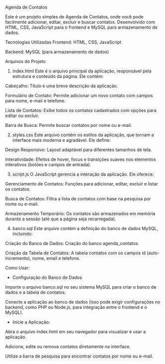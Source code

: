 Agenda de Contatos


Este é um projeto simples de Agenda de Contatos, onde você pode facilmente adicionar, editar, excluir e buscar contatos. Desenvolvido com HTML, CSS, JavaScript para o frontend e MySQL para armazenamento de dados.


Tecnologias Utilizadas
Frontend: HTML, CSS, JavaScript


Backend: MySQL (para armazenamento de dados)

Arquivos do Projeto


1. index.html
Este é o arquivo principal da aplicação, responsável pela estrutura e conteúdo da página. Ele contém:

Cabeçalho: Título e uma breve descrição da aplicação.

Formulário de Contato: Permite adicionar um novo contato com campos para nome, e-mail e telefone.

Lista de Contatos: Exibe todos os contatos cadastrados com opções para editar ou excluir.

Barra de Busca: Permite buscar contatos por nome ou e-mail.



2. styles.css
Este arquivo contém os estilos da aplicação, que tornam a interface mais moderna e agradável. Ele define:

Design Responsivo: Layout adaptável para diferentes tamanhos de tela.

Interatividade: Efeitos de hover, focus e transições suaves nos elementos interativos (botões e campos de entrada).



3. script.js
O JavaScript gerencia a interação da aplicação. Ele oferece:

Gerenciamento de Contatos: Funções para adicionar, editar, excluir e listar os contatos.

Busca de Contatos: Filtra a lista de contatos com base na pesquisa por nome ou e-mail.

Armazenamento Temporário: Os contatos são armazenados em memória durante a sessão (até que a página seja recarregada).



4. banco.sql
Este arquivo contém a definição do banco de dados MySQL, incluindo:

Criação do Banco de Dados: Criação do banco agenda_contatos.

Criação da Tabela de Contatos: A tabela contatos com os campos id (auto-incremento), nome, email e telefone.



Como Usar:


- Configuração do Banco de Dados

Importe o arquivo banco.sql no seu sistema MySQL para criar o banco de dados e a tabela de contatos.

Conecte a aplicação ao banco de dados (isso pode exigir configurações no backend, como PHP ou Node.js, para integração entre o frontend e o MySQL).



- Inicie a Aplicação:

Abra o arquivo index.html em seu navegador para visualizar e usar a aplicação.

Adicione, edite ou remova contatos diretamente na interface.

Utilize a barra de pesquisa para encontrar contatos por nome ou e-mail.

